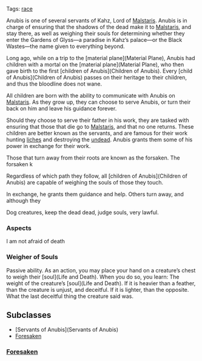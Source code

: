 Tags: [race](Races)

Anubis is one of several servants of Kahz, Lord of [Malstaris](Malstaris). Anubis is in charge of ensuring that the shadows of the dead make it to [Malstaris](Malstaris), and stay there, as well as weighing their souls for determining whether they enter the Gardens of Glyss—a paradise in Kahz’s palace—or the Black Wastes—the name given to everything beyond. 

Long ago, while on a trip to the [material plane](Material Plane), Anubis had children with a mortal on the [material plane](Material Plane), who then gave birth to the first [children of Anubis](Children of Anubis). Every [child of Anubis](Children of Anubis) passes on their heritage to their children, and thus the bloodline does not wane.

All children are born with the ability to communicate with Anubis on [Malstaris](Malstaris). As they grow up, they can choose to serve Anubis, or turn their back on him and leave his guidance forever. 

Should they choose to serve their father in his work, they are tasked with ensuring that those that die go to [Malstaris](Malstaris), and that no one returns. These children are better known as the servants, and are famous for their work hunting [liches](Liches) and destroying the [undead](Undead). Anubis grants them some of his power in exchange for their work.

Those that turn away from their roots are known as the forsaken. The forsaken k

Regardless of which path they follow, all [children of Anubis](Children of Anubis) are capable of weighing the souls of those they touch. 

In exchange, he grants them guidance and help. Others turn away, and although they 

Dog creatures, keep the dead dead, judge souls, very lawful. 

### Aspects
I am not afraid of death

### Weigher of Souls
Passive ability.
As an action, you may place your hand on a creature’s chest to weigh their [soul](Life and Death). When you do so, you learn:
The weight of the creature’s [soul](Life and Death). If it is heavier than a feather, than the creature is unjust, and deceitful. If it is lighter, than the opposite.
What the last deceitful thing the creature said was.

## Subclasses

- [Servants of Anubis](Servants of Anubis)
- [Foresaken](Foresaken)

### [Foresaken](Foresaken)


